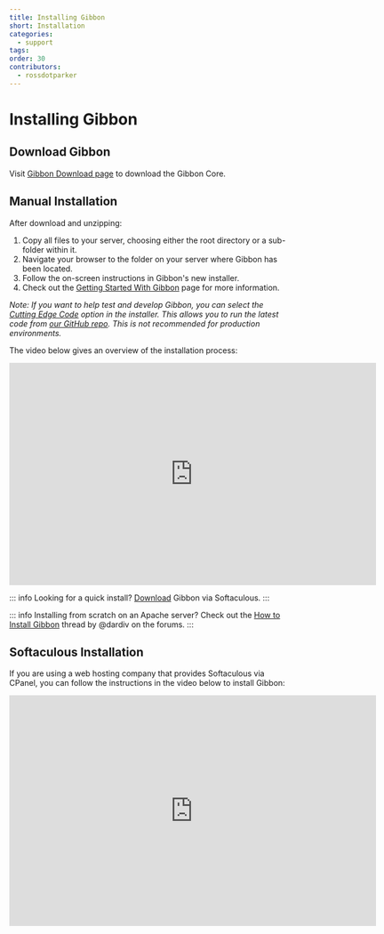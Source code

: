 ```yaml
---
title: Installing Gibbon
short: Installation
categories:
  - support
tags: 
order: 30
contributors:
  - rossdotparker
---
```


# Installing Gibbon


## Download Gibbon

Visit [Gibbon Download page](https://gibbonedu.org/download/) to download the Gibbon Core.


## Manual Installation

After download and unzipping:

1.  Copy all files to your server, choosing either the root directory or a sub-folder within it.
2.  Navigate your browser to the folder on your server where Gibbon has been located.
3.  Follow the on-screen instructions in Gibbon's new installer.
4.  Check out the [Getting Started With Gibbon](<./getting-started/next-steps.md>) page for more information.

_Note: If you want to help test and develop Gibbon, you can select the [Cutting Edge Code](installation-options/cutting-edge-code.md) option in the installer. This allows you to run the latest code from [our GitHub repo](https://github.com/GibbonEdu/core). This is not recommended for production environments._

The video below gives an overview of the installation process:

<ClientOnly>
<iframe src="https://www.youtube.com/embed/jTj4KLEB-w8?start=133&end=1179" allowfullscreen="allowfullscreen" width="660" height="400" frameborder="0"></iframe>
</ClientOnly>

::: info
Looking for a quick install? [Download](https://www.softaculous.com/apps/educational/Gibbon) Gibbon via Softaculous.
:::

::: info
Installing from scratch on an Apache server? Check out the [How to Install Gibbon](https://ask.gibbonedu.org/t/how-to-install-gibbon-for-noobs-like-me-on-debian-12-or-ubuntu-and-similar/8365) thread by @dardiv on the forums.
:::

## Softaculous Installation

If you are using a web hosting company that provides Softaculous via CPanel, you can follow the instructions in the video below to install Gibbon:

<ClientOnly>
<iframe src="https://www.youtube.com/embed/5tfuT1CjAe8?rel=0" allowfullscreen="allowfullscreen" width="660" height="415" frameborder="0"></iframe>
</ClientOnly>
